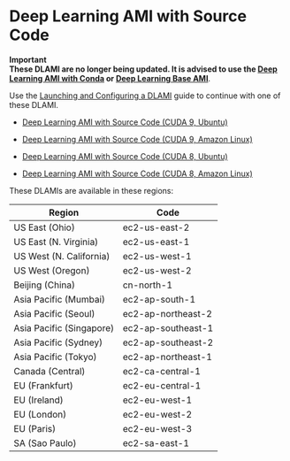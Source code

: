 # Deep Learning AMI with Source Code<a name="source"></a>

**Important**  
**These DLAMI are no longer being updated\. It is advised to use the [Deep Learning AMI with Conda](overview-conda.md) or [Deep Learning Base AMI](overview-base.md)**\.

Use the [Launching and Configuring a DLAMI](launch-config.md) guide to continue with one of these DLAMI\.

+ [Deep Learning AMI with Source Code \(CUDA 9, Ubuntu\)](https://aws.amazon.com/marketplace/pp/B076TGJHY1)

+ [Deep Learning AMI with Source Code \(CUDA 9, Amazon Linux\)](https://aws.amazon.com/marketplace/pp/B076T8RSXY)

+ [Deep Learning AMI with Source Code \(CUDA 8, Ubuntu\)](https://aws.amazon.com/marketplace/pp/B06VSPXKDX)

+ [Deep Learning AMI with Source Code \(CUDA 8, Amazon Linux\)](https://aws.amazon.com/marketplace/pp/B01M0AXXQB)

These DLAMIs are available in these regions:


| Region | Code | 
| --- | --- | 
| US East \(Ohio\) | ec2\-us\-east\-2 | 
| US East \(N\. Virginia\) | ec2\-us\-east\-1 | 
| US West \(N\. California\) | ec2\-us\-west\-1 | 
| US West \(Oregon\) | ec2\-us\-west\-2 | 
| Beijing \(China\) | cn\-north\-1 | 
| Asia Pacific \(Mumbai\) | ec2\-ap\-south\-1 | 
| Asia Pacific \(Seoul\) | ec2\-ap\-northeast\-2 | 
| Asia Pacific \(Singapore\) | ec2\-ap\-southeast\-1 | 
| Asia Pacific \(Sydney\) | ec2\-ap\-southeast\-2 | 
| Asia Pacific \(Tokyo\) | ec2\-ap\-northeast\-1 | 
| Canada \(Central\) | ec2\-ca\-central\-1 | 
| EU \(Frankfurt\) | ec2\-eu\-central\-1 | 
| EU \(Ireland\) | ec2\-eu\-west\-1 | 
| EU \(London\) | ec2\-eu\-west\-2 | 
| EU \(Paris\) | ec2\-eu\-west\-3 | 
| SA \(Sao Paulo\) | ec2\-sa\-east\-1 | 